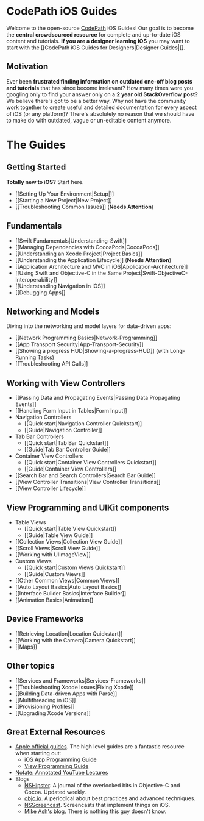 # CodePath iOS Guides

Welcome to the open-source [CodePath](http://thecodepath.com) iOS Guides! Our goal is to become the **central crowdsourced resource** for complete and up-to-date iOS content and tutorials. **If you are a designer learning iOS** you may want to start with the [[CodePath iOS Guides for Designers|Designer Guides|]].

## Motivation

Ever been **frustrated finding information on outdated one-off blog posts and tutorials** that has since become irrelevant? How many times were you googling only to find your answer only on a **2 year old StackOverflow post**? We believe there's got to be a better way. Why not have the community work together to create useful and detailed documentation for every aspect of iOS (or any platform)? There's absolutely no reason that we should have to make do with outdated, vague or un-editable content anymore.

# The Guides

## Getting Started

**Totally new to iOS?** Start here.

* [[Setting Up Your Environment|Setup|]]
* [[Starting a New Project|New Project]]
* [[Troubleshooting Common Issues]] (**Needs Attention**)

## Fundamentals

* [[Swift Fundamentals|Understanding-Swift]]
* [[Managing Dependencies with CocoaPods|CocoaPods]]
* [[Understanding an Xcode Project|Project Basics]]
* [[Understanding the Application Lifecycle]] (**Needs Attention**)
* [[Application Architecture and MVC in iOS|Application-Architecture]]
* [[Using Swift and Objective-C in the Same Project|Swift-ObjectiveC-Interoperability]]
* [[Understanding Navigation in iOS]]
* [[Debugging Apps]]

## Networking and Models

Diving into the networking and model layers for data-driven apps:

* [[Network Programming Basics|Network-Programming]]
* [[App Transport Security|App-Transport-Security]]
* [[Showing a progress HUD|Showing-a-progress-HUD]] (with Long-Running Tasks)
* [[Troubleshooting API Calls]]

## Working with View Controllers

* [[Passing Data and Propagating Events|Passing Data Propagating Events]]
* [[Handling Form Input in Tables|Form Input]]
* Navigation Controllers
  * [[Quick start|Navigation Controller Quickstart]]
  * [[Guide|Navigation Controller]]
* Tab Bar Controllers
  * [[Quick start|Tab Bar Quickstart]]
  * [[Guide|Tab Bar Controller Guide]]
* Container View Controllers
  * [[Quick start|Container View Controllers Quickstart]]
  * [[Guide|Container View Controllers]]
* [[Search Bar and Search Controllers|Search Bar Guide]]
* [[View Controller Transitions|View Controller Transitions]]
* [[View Controller Lifecycle]]

## View Programming and UIKit components

* Table Views
  * [[Quick start|Table View Quickstart]]
  * [[Guide|Table View Guide]]
* [[Collection Views|Collection View Guide]]
* [[Scroll Views|Scroll View Guide]]
* [[Working with UIImageView]]
* Custom Views
  * [[Quick start|Custom Views Quickstart]]
  * [[Guide|Custom Views]]
* [[Other Common Views|Common Views]]
* [[Auto Layout Basics|Auto Layout Basics]]
* [[Interface Builder Basics|Interface Builder]]
* [[Animation Basics|Animation]]

## Device Frameworks

* [[Retrieving Location|Location Quickstart]]
* [[Working with the Camera|Camera Quickstart]]
* [[Maps]]

## Other topics
* [[Services and Frameworks|Services-Frameworks]]
* [[Troubleshooting Xcode Issues|Fixing Xcode]]
* [[Building Data-driven Apps with Parse]]
* [[Multithreading in iOS]]
* [[Provisioning Profiles]]
* [[Upgrading Xcode Versions]]

## Great External Resources

- [Apple official guides](https://developer.apple.com/library/ios/navigation/#section=Resource%20Types&topic=Guides). The high level guides are a fantastic resource when starting out:
  - [iOS App Programming Guide](https://developer.apple.com/library/ios/documentation/iPhone/Conceptual/iPhoneOSProgrammingGuide/Introduction/Introduction.html)
  - [View Programming Guide](https://developer.apple.com/library/ios/documentation/WindowsViews/Conceptual/ViewPG_iPhoneOS/Introduction/Introduction.html)
- [Notate: Annotated YouTube Lectures](http://www.notatevideo.com/)
- Blogs
  - [NSHipster](http://nshipster.com/). A journal of the overlooked bits in Objective-C and Cocoa. Updated weekly.
  - [objc.io](http://www.objc.io/). A periodical about best practices and advanced techniques.
  - [NSScreencast](http://nsscreencast.com/). Screencasts that implement things on iOS.
  - [Mike Ash's blog](https://www.mikeash.com/pyblog/). There is nothing this guy doesn't know.
